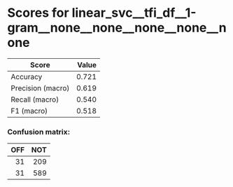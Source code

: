 # Scores for linear_svc__tfi_df__1-gram__none__none__none__none__none
|      Score      |Value|
|-----------------|----:|
|Accuracy         |0.721|
|Precision (macro)|0.619|
|Recall (macro)   |0.540|
|F1 (macro)       |0.518|

### Confusion matrix:
|OFF|NOT|
|--:|--:|
| 31|209|
| 31|589|
